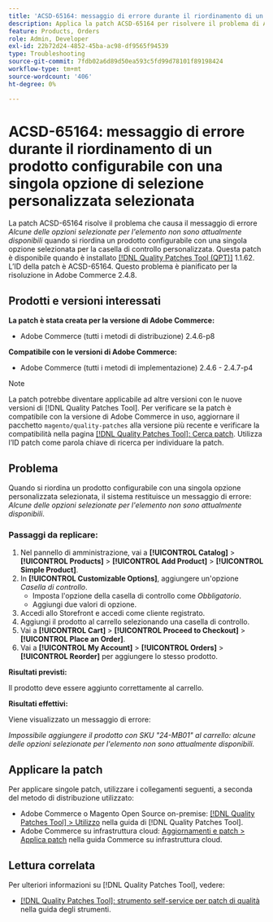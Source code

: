 ```yaml
---
title: 'ACSD-65164: messaggio di errore durante il riordinamento di un prodotto configurabile con una singola opzione di selezione personalizzata selezionata'
description: Applica la patch ACSD-65164 per risolvere il problema di Adobe Commerce, in cui viene visualizzato il messaggio di errore *Alcune delle opzioni selezionate per l’elemento non sono attualmente disponibili* quando si riordina un prodotto configurabile con una singola opzione personalizzata selezionata per la casella di controllo.
feature: Products, Orders
role: Admin, Developer
exl-id: 22b72d24-4852-45ba-ac98-df9565f94539
type: Troubleshooting
source-git-commit: 7fdb02a6d89d50ea593c5fd99d78101f89198424
workflow-type: tm+mt
source-wordcount: '406'
ht-degree: 0%

---
```


# ACSD-65164: messaggio di errore durante il riordinamento di un prodotto configurabile con una singola opzione di selezione personalizzata selezionata

La patch ACSD-65164 risolve il problema che causa il messaggio di errore *Alcune delle opzioni selezionate per l&#39;elemento non sono attualmente disponibili* quando si riordina un prodotto configurabile con una singola opzione selezionata per la casella di controllo personalizzata. Questa patch è disponibile quando è installato [[!DNL Quality Patches Tool (QPT)]](/help/tools/quality-patches-tool/quality-patches-tool-to-self-serve-quality-patches.md) 1.1.62. L’ID della patch è ACSD-65164. Questo problema è pianificato per la risoluzione in Adobe Commerce 2.4.8.

## Prodotti e versioni interessati

**La patch è stata creata per la versione di Adobe Commerce:**

* Adobe Commerce (tutti i metodi di distribuzione) 2.4.6-p8

**Compatibile con le versioni di Adobe Commerce:**

* Adobe Commerce (tutti i metodi di implementazione) 2.4.6 - 2.4.7-p4

>[!NOTE]
>
>La patch potrebbe diventare applicabile ad altre versioni con le nuove versioni di [!DNL Quality Patches Tool]. Per verificare se la patch è compatibile con la versione di Adobe Commerce in uso, aggiornare il pacchetto `magento/quality-patches` alla versione più recente e verificare la compatibilità nella pagina [[!DNL Quality Patches Tool]: Cerca patch](https://experienceleague.adobe.com/tools/commerce-quality-patches/index.html). Utilizza l’ID patch come parola chiave di ricerca per individuare la patch.

## Problema

Quando si riordina un prodotto configurabile con una singola opzione personalizzata selezionata, il sistema restituisce un messaggio di errore: *Alcune delle opzioni selezionate per l&#39;elemento non sono attualmente disponibili*.

### Passaggi da replicare:

1. Nel pannello di amministrazione, vai a **[!UICONTROL Catalog]** > **[!UICONTROL Products]** > **[!UICONTROL Add Product]** > **[!UICONTROL Simple Product]**.
1. In **[!UICONTROL Customizable Options]**, aggiungere un&#39;opzione *Casella di controllo*.
   * Imposta l&#39;opzione della casella di controllo come *Obbligatorio*.
   * Aggiungi due valori di opzione.
1. Accedi allo Storefront e accedi come cliente registrato.
1. Aggiungi il prodotto al carrello selezionando una casella di controllo.
1. Vai a **[!UICONTROL Cart]** > **[!UICONTROL Proceed to Checkout]** > **[!UICONTROL Place an Order]**.
1. Vai a **[!UICONTROL My Account]** > **[!UICONTROL Orders]** > **[!UICONTROL Reorder]** per aggiungere lo stesso prodotto.

**Risultati previsti:**

Il prodotto deve essere aggiunto correttamente al carrello.

**Risultati effettivi:**

Viene visualizzato un messaggio di errore:

*Impossibile aggiungere il prodotto con SKU &quot;24-MB01&quot; al carrello: alcune delle opzioni selezionate per l&#39;elemento non sono attualmente disponibili.*

## Applicare la patch

Per applicare singole patch, utilizzare i collegamenti seguenti, a seconda del metodo di distribuzione utilizzato:

* Adobe Commerce o Magento Open Source on-premise: [[!DNL Quality Patches Tool] > Utilizzo](/help/tools/quality-patches-tool/usage.md) nella guida di [!DNL Quality Patches Tool].
* Adobe Commerce su infrastruttura cloud: [Aggiornamenti e patch > Applica patch](https://experienceleague.adobe.com/docs/commerce-cloud-service/user-guide/develop/upgrade/apply-patches.html) nella guida Commerce su infrastruttura cloud.

## Lettura correlata

Per ulteriori informazioni su [!DNL Quality Patches Tool], vedere:

* [[!DNL Quality Patches Tool]: strumento self-service per patch di qualità](/help/tools/quality-patches-tool/quality-patches-tool-to-self-serve-quality-patches.md) nella guida degli strumenti.
